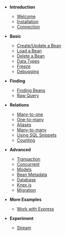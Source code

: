 
* **Introduction**
    * [Welcome](/)
    * [Installation](Installation.md)
    * [Connection](Connection.md)
    
* **Basic**
    * [Create/Update a Bean](Create-Update-Bean.md)
    * [Load a Bean](Load-Bean.md)
    * [Delete a Bean](Delete-Bean.md)
    * [Data Types](Data-Types.md)
    * [Freeze](Fluid-and-Frozen.md)
    * [Debugging](Debugging.md)
    
* **Finding**
    * [Finding Beans](Finding.md)
    * [Raw Query](Query.md)

* **Relations**     
    * [Many-to-one](Many-to-one.md)
    * [One-to-many](One-to-many.md)
    * [Aliases](Aliases.md)
    * [Many-to-many](Many-to-many.md)
    * [Using SQL Snippets](Using-SQL-Snippets.md)
    * [Counting](Counting.md)

* **Advanced**
    * [Transaction](Transaction.md)
    * [Concurrent](Concurrent.md)
    * [Models](Models.md)
    * [Bean Metadata](Bean-Metadata.md)
    * [Database](Database.md)
    * [Knex.js](Knexjs.md)
    * [Migration](Migration.md)
    
* **More Examples**
    * [Work with Express](Express.md)
    
* **Experiment**
    * [Stream](Stream.md)
